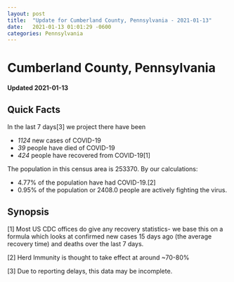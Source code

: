 ```yaml
---
layout: post
title:  "Update for Cumberland County, Pennsylvania - 2021-01-13"
date:   2021-01-13 01:01:29 -0600
categories: Pennsylvania
---
```


# Cumberland County, Pennsylvania
#### Updated 2021-01-13

## Quick Facts

In the last 7 days[3] we project there have been
- *1124* new cases of COVID-19
- *39* people have died of COVID-19
- *424* people have recovered from COVID-19[1]

The population in this census area is 253370. By our calculations:
- 4.77% of the population have had COVID-19.[2]
- 0.95% of the population or 2408.0 people are actively fighting the virus.

## Synopsis




[1] Most US CDC offices do give any recovery statistics- we base this on a formula which looks at confirmed new cases
15 days ago (the average recovery time) and deaths over the last 7 days.

[2] Herd Immunity is thought to take effect at around ~70-80%

[3] Due to reporting delays, this data may be incomplete.
 
    